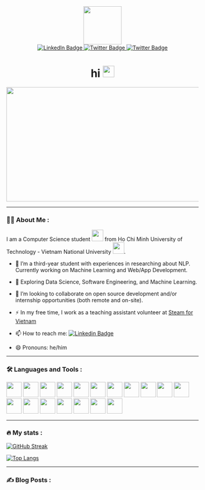 
<div id="header" align="center">
  <img src="https://media.giphy.com/media/v1.Y2lkPTc5MGI3NjExZjYyd2xlY3QzbW02a3Z6N2o2NXVvbnJsaWl3cWhvbGF5YzBmaXVtZiZlcD12MV9pbnRlcm5hbF9naWZfYnlfaWQmY3Q9cw/smGCEo5zsAXtK4bqAT/giphy.gif" width="100"/>
  <div id="badges">
  <a href="https://www.linkedin.com/in/tnk29/">
    <img src="https://img.shields.io/badge/LinkedIn-blue?style=for-the-badge&logo=linkedin&logoColor=white" alt="LinkedIn Badge"/>
  </a>

  <a href="https://twitter.com/khartist29">
    <img src="https://img.shields.io/badge/X-000000?style=for-the-badge&logo=x&logoColor=white" alt="Twitter Badge"/>
  </a>

  <a href="(https://orcid.org/0009-0007-2452-959X)">
    <img src="https://img.shields.io/badge/orcid-A6CE39?style=for-the-badge&logo=orcid&logoColor=white" alt="Twitter Badge"/>
  </a>
  

  
  </div>
  <img src="https://komarev.com/ghpvc/?username=khartist&style=flat-square&color=blue" alt=""/>
  <h1>
  hi
    <img src="https://media.giphy.com/media/hvRJCLFzcasrR4ia7z/giphy.gif" width="30px"/>
  </h1>

  
</div>

<div align="center">
  <img src="https://media.giphy.com/media/v1.Y2lkPTc5MGI3NjExYjJvNHJpOGozcGZpMHR2dnN0bWVmcHNkbGI5dzRxbmV1OHk2cHN4NiZlcD12MV9pbnRlcm5hbF9naWZfYnlfaWQmY3Q9Zw/l3V0DKL9Jhyz8nKog/giphy.gif" width="600" height="300"/>
</div>

---

### :man_technologist: About Me :
I am a Computer Science student <img src="https://media.giphy.com/media/WUlplcMpOCEmTGBtBW/giphy.gif" width="30"> from Ho Chi Minh University of Technology - Vietnam National University <img src="https://hcmut.edu.vn/img/nhanDienThuongHieu/01_logobachkhoatoi.png" width="30">.


- :telescope: I’m a third-year student with experiences in researching about NLP. Currently working on Machine Learning and Web/App Development.

- :seedling: Exploring Data Science, Software Engineering, and Machine Learning.

- 👯 I’m looking to collaborate on open source development and/or internship opportunities (both remote and on-site).

- :zap: In my free time, I work as a teaching assistant volunteer at <a href="steamforvietnam.org">Steam for Vietnam</a>

- :mailbox: How to reach me: [![Linkedin Badge](https://img.shields.io/badge/-kakbar-blue?style=flat&logo=Linkedin&logoColor=white)](https://twitter.com/khartist29)

- 😄 Pronouns: he/him

---

### :hammer_and_wrench: Languages and Tools :

<div>
  <img src="https://cdn.jsdelivr.net/gh/devicons/devicon@latest/icons/anaconda/anaconda-original-wordmark.svg" width="40" height="40"/>
  <img src="https://cdn.jsdelivr.net/gh/devicons/devicon@latest/icons/homebrew/homebrew-original-wordmark.svg" width="40" height="40"/>
  <img src="https://cdn.jsdelivr.net/gh/devicons/devicon@latest/icons/pytorch/pytorch-plain-wordmark.svg" width="40" height="40"/>
  <img src="https://cdn.jsdelivr.net/gh/devicons/devicon@latest/icons/go/go-original-wordmark.svg" width="40" height="40"/>
  <img src="https://cdn.jsdelivr.net/gh/devicons/devicon@latest/icons/html5/html5-original-wordmark.svg" width="40" height="40"/>
  <img src="https://cdn.jsdelivr.net/gh/devicons/devicon@latest/icons/css3/css3-original-wordmark.svg" width="40" height="40"/>
  <img src="https://cdn.jsdelivr.net/gh/devicons/devicon@latest/icons/javascript/javascript-original.svg" width="40" height="40"/>
  <img src="https://cdn.jsdelivr.net/gh/devicons/devicon@latest/icons/vuejs/vuejs-original-wordmark.svg" width="40" height="40"/>
  <img src="https://cdn.jsdelivr.net/gh/devicons/devicon@latest/icons/nodejs/nodejs-original-wordmark.svg" width="40" height="40"/>
  <img src="https://cdn.jsdelivr.net/gh/devicons/devicon@latest/icons/django/django-plain-wordmark.svg" width="40" height="40"/>
  <img src="https://cdn.jsdelivr.net/gh/devicons/devicon@latest/icons/mysql/mysql-original-wordmark.svg" width="40" height="40"/>
  <img src="https://cdn.jsdelivr.net/gh/devicons/devicon@latest/icons/postgresql/postgresql-original-wordmark.svg" width="40" height="40"/>
  <img src="https://cdn.jsdelivr.net/gh/devicons/devicon@latest/icons/postman/postman-original-wordmark.svg" width="40" height="40"/>
  <img src="https://cdn.jsdelivr.net/gh/devicons/devicon@latest/icons/mongodb/mongodb-original-wordmark.svg" width="40" height="40"/>
  <img src="https://cdn.jsdelivr.net/gh/devicons/devicon@latest/icons/numpy/numpy-original-wordmark.svg" width="40" height="40"/>
  <img src="https://cdn.jsdelivr.net/gh/devicons/devicon@latest/icons/matplotlib/matplotlib-original-wordmark.svg" width="40" height="40"/>
  <img src="https://cdn.jsdelivr.net/gh/devicons/devicon@latest/icons/markdown/markdown-original.svg" width="40" height="40"/>
  <img src="https://cdn.jsdelivr.net/gh/devicons/devicon@latest/icons/python/python-original-wordmark.svg" width="40" height="40"/>
</div>

---
### 🔥 My stats :
[![GitHub Streak](https://github-readme-streak-stats.herokuapp.com?user=khartist&theme=tokyonight&hide_border=true&date_format=M%20j%5B%2C%20Y%5D&mode=weekly)](https://git.io/streak-stats)

[![Top Langs](https://github-readme-stats.vercel.app/api/top-langs/?username=khartist&layout=compact&theme=tokyonight)](https://github.com/anuraghazra/github-readme-stats)

---

### :writing_hand: Blog Posts :

<!-- BLOG-POST-LIST:START -->
<!-- BLOG-POST-LIST:END -->


